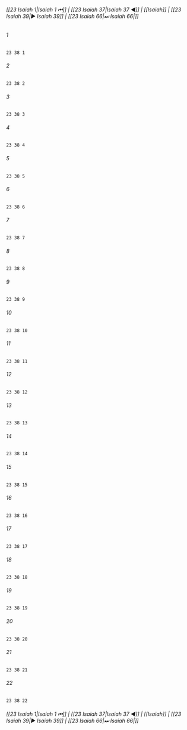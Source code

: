 
###### [[23 Isaiah 1|Isaiah 1 ⏮]] | [[23 Isaiah 37|Isaiah 37 ◀]] | [[Isaiah]] | [[23 Isaiah 39|▶ Isaiah 39]] | [[23 Isaiah 66|⏭ Isaiah 66|]]

###### 1
``` verse
23 38 1 
```
###### 2
``` verse
23 38 2 
```
###### 3
``` verse
23 38 3 
```
###### 4
``` verse
23 38 4 
```
###### 5
``` verse
23 38 5 
```
###### 6
``` verse
23 38 6 
```
###### 7
``` verse
23 38 7 
```
###### 8
``` verse
23 38 8 
```
###### 9
``` verse
23 38 9 
```
###### 10
``` verse
23 38 10 
```
###### 11
``` verse
23 38 11 
```
###### 12
``` verse
23 38 12 
```
###### 13
``` verse
23 38 13 
```
###### 14
``` verse
23 38 14 
```
###### 15
``` verse
23 38 15 
```
###### 16
``` verse
23 38 16 
```
###### 17
``` verse
23 38 17 
```
###### 18
``` verse
23 38 18 
```
###### 19
``` verse
23 38 19 
```
###### 20
``` verse
23 38 20 
```
###### 21
``` verse
23 38 21 
```
###### 22
``` verse
23 38 22 
```

###### [[23 Isaiah 1|Isaiah 1 ⏮]] | [[23 Isaiah 37|Isaiah 37 ◀]] | [[Isaiah]] | [[23 Isaiah 39|▶ Isaiah 39]] | [[23 Isaiah 66|⏭ Isaiah 66|]]


